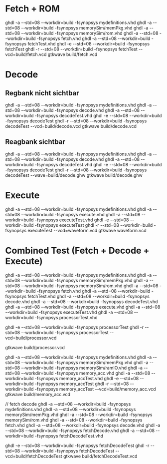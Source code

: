 
# Fetch + ROM
ghdl -a --std=08 --workdir=build -fsynopsys mydefinitions.vhd
ghdl -a --std=08 --workdir=build -fsynopsys memorySim/memPkg.vhd
ghdl -a --std=08 --workdir=build -fsynopsys memorySim/rom.vhd
ghdl -a --std=08 --workdir=build -fsynopsys fetch.vhd
ghdl -a --std=08 --workdir=build -fsynopsys fetchTest.vhd
ghdl -e --std=08 --workdir=build -fsynopsys fetchTest
ghdl -r --std=08 --workdir=build -fsynopsys fetchTest --vcd=build/fetch.vcd
gtkwave build/fetch.vcd


# Decode
## Regbank nicht sichtbar
ghdl -a --std=08 --workdir=build -fsynopsys mydefinitions.vhd
ghdl -a --std=08 --workdir=build -fsynopsys decode.vhd
ghdl -a --std=08 --workdir=build -fsynopsys decodeTest.vhd
ghdl -e --std=08 --workdir=build -fsynopsys decodeTest
ghdl -r --std=08 --workdir=build -fsynopsys decodeTest --vcd=build/decode.vcd
gtkwave build/decode.vcd


## Reagbank sichtbar

ghdl -a --std=08 --workdir=build -fsynopsys mydefinitions.vhd
ghdl -a --std=08 --workdir=build -fsynopsys decode.vhd
ghdl -a --std=08 --workdir=build -fsynopsys decodeTest.vhd
ghdl -e --std=08 --workdir=build -fsynopsys decodeTest
ghdl -r --std=08 --workdir=build -fsynopsys decodeTest --wave=build/decode.ghw
gtkwave build/decode.ghw


# Execute
ghdl -a --std=08 --workdir=build -fsynopsys mydefinitions.vhd
ghdl -a --std=08 --workdir=build -fsynopsys execute.vhd
ghdl -a --std=08 --workdir=build -fsynopsys executeTest.vhd
ghdl -e --std=08 --workdir=build -fsynopsys executeTest
ghdl -r --std=08 --workdir=build -fsynopsys executeTest --vcd=waveform.vcd
gtkwave waveform.vcd

# Combined Test (Fetch + Decode + Execute)
ghdl -a --std=08 --workdir=build -fsynopsys mydefinitions.vhd
ghdl -a --std=08 --workdir=build -fsynopsys memorySim/memPkg.vhd
ghdl -a --std=08 --workdir=build -fsynopsys memorySim/rom.vhd
ghdl -a --std=08 --workdir=build -fsynopsys fetch.vhd
ghdl -a --std=08 --workdir=build -fsynopsys fetchTest.vhd
ghdl -a --std=08 --workdir=build -fsynopsys decode.vhd
ghdl -a --std=08 --workdir=build -fsynopsys decodeTest.vhd
ghdl -a --std=08 --workdir=build -fsynopsys execute.vhd
ghdl -a --std=08 --workdir=build -fsynopsys executeTest.vhd
ghdl -a --std=08 --workdir=build -fsynopsys processorTest.vhd

ghdl -e --std=08 --workdir=build -fsynopsys processorTest
ghdl -r --std=08 --workdir=build -fsynopsys processorTest --vcd=build/processor.vcd

gtkwave build/processor.vcd






ghdl -a --std=08 --workdir=build -fsynopsys mydefinitions.vhd
ghdl -a --std=08 --workdir=build -fsynopsys memorySim/memPkg.vhd
ghdl -a --std=08 --workdir=build -fsynopsys memorySim/ramIO.vhd
ghdl -a --std=08 --workdir=build -fsynopsys memory_acc.vhd
ghdl -a --std=08 --workdir=build -fsynopsys memory_accTest.vhd
ghdl -e --std=08 --workdir=build -fsynopsys memory_accTest
ghdl -r --std=08 --workdir=build -fsynopsys memory_accTest --vcd=build/memory_acc.vcd
gtkwave build/memory_acc.vcd


// fetch decode
ghdl -a --std=08 --workdir=build -fsynopsys mydefinitions.vhd
ghdl -a --std=08 --workdir=build -fsynopsys memorySim/memPkg.vhd
ghdl -a --std=08 --workdir=build -fsynopsys memorySim/rom.vhd
ghdl -a --std=08 --workdir=build -fsynopsys fetch.vhd
ghdl -a --std=08 --workdir=build -fsynopsys decode.vhd
ghdl -a --std=08 --workdir=build -fsynopsys fetchDecode.vhd
ghdl -a --std=08 --workdir=build -fsynopsys fetchDecodeTest.vhd

ghdl -e --std=08 --workdir=build -fsynopsys fetchDecodeTest
ghdl -r --std=08 --workdir=build -fsynopsys fetchDecodeTest --vcd=build/fetchDecodeTest
gtkwave build/fetchDecodeTest.vcd




